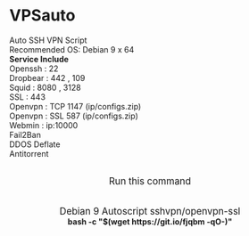 # VPSauto
Auto SSH VPN Script<br>
Recommended OS: Debian 9 x 64<br>
<b>Service Include</b><br>
Openssh : 22<br>
Dropbear : 442 , 109<br>
Squid : 8080 , 3128<br>
SSL : 443<br>
Openvpn : TCP 1147 (ip/configs.zip)<br>
Openvpn : SSL 587 (ip/configs.zip)<br>
Webmin : ip:10000<br>
Fail2Ban<br>
DDOS Deflate<br>
Antitorrent<br><br>
<p align="center"><big>Run this command</big><br><br>
<br>
<big>Debian 9 Autoscript sshvpn/openvpn-ssl</big><br>
<b>bash -c "$(wget https://git.io/fjqbm -qO-)"</b>
</p>
